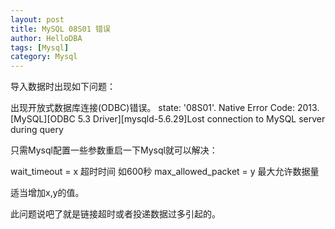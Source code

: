```yaml
---
layout: post
title: MySQL 08S01 错误
author: HelloDBA
tags: [Mysql]
category: Mysql
---
```

导入数据时出现如下问题：

出现开放式数据库连接(ODBC)错误。 state: '08S01'. Native Error Code: 2013. [MySQL][ODBC 5.3 Driver][mysqld-5.6.29]Lost connection to MySQL server during query

只需Mysql配置一些参数重启一下Mysql就可以解决：

wait_timeout = x 超时时间  如600秒
max_allowed_packet = y 最大允许数据量

适当增加x,y的值。

此问题说吧了就是链接超时或者投递数据过多引起的。
